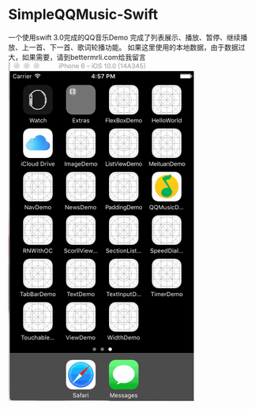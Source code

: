 # SimpleQQMusic-Swift

一个使用swift 3.0完成的QQ音乐Demo
完成了列表展示、播放、暂停、继续播放、上一首、下一首、歌词轮播功能。
如果这里使用的本地数据，由于数据过大，如果需要，请到bettermrli.com给我留言
![image](https://github.com/justbettereveryday/RN-SuperMall/blob/master/GitHubImages/QQMusicDemo.gif?raw=true)

